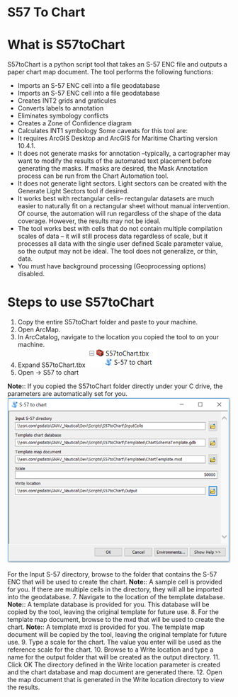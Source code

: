 # S57 To Chart

# What is S57toChart

S57toChart is a python script tool that takes an S-57 ENC file and outputs a paper chart map document.
The tool performs the following functions:
* Imports an S-57 ENC cell into a file geodatabase
* Imports an S-57 ENC cell into a file geodatabase
* Creates INT2 grids and graticules
* Converts labels to annotation
* Eliminates symbology conflicts
* Creates a Zone of Confidence diagram
* Calculates INT1 symbology
Some caveats for this tool are:
* It requires ArcGIS Desktop and ArcGIS for Maritime Charting version 10.4.1.
* It does not generate masks for annotation –typically, a cartographer may want to modify the results of the automated text placement before generating the masks. If masks are desired, the Mask Annotation process can be run from the Chart Automation tool.
* It does not generate light sectors. Light sectors can be created with the Generate Light Sectors tool if desired.
* It works best with rectangular cells– rectangular datasets are much easier to naturally fit on a rectangular sheet without manual intervention. Of course, the automation will run regardless of the shape of the data coverage. However, the results may not be ideal.
* The tool works best with cells that do not contain multiple compilation scales of data – it will still process data regardless of scale, but it processes all data with the single user defined Scale parameter value, so the output may not be ideal. The tool does not generalize, or thin, data.
* You must have background processing (Geoprocessing options) disabled.

# Steps to use S57toChart
1. Copy the entire S57toChart folder and paste to your machine.
2. Open ArcMap.
3. In ArcCatalog, navigate to the location you copied the tool to on your machine.
4. Expand S57toChart.tbx
![App](Capture2.PNG)
5. Open -> S57 to chart

**Note:**: If you copied the S57toChart folder directly under your C drive, the parameters are automatically set for you.
![App](Capture.PNG)

For the Input S-57 directory, browse to the folder that contains the S-57 ENC that will be used to
create the chart.
**Note:**: A sample cell is provided for you. If there are multiple cells in the directory, they will all be
imported into the geodatabase.
7. Navigate to the location of the template database.
**Note:**: A template database is provided for you. This database will be copied by the tool, leaving
the original template for future use.
8. For the template map document, browse to the mxd that will be used to create the chart.
**Note:**: A template mxd is provided for you. The template map document will be copied by the
tool, leaving the original template for future use.
9. Type a scale for the chart. The value you enter will be used as the reference scale for the chart.
10. Browse to a Write location and type a name for the output folder that will be created as the
output directory.
11. Click OK
The directory defined in the Write location parameter is created and the chart database and map
document are generated there.
12. Open the map document that is generated in the Write location directory to view the results.
